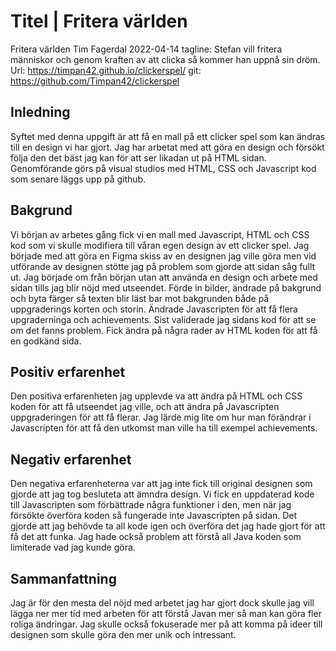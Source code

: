 # Titel | Fritera världen
Fritera världen
Tim Fagerdal 
2022-04-14
tagline: Stefan vill fritera människor och genom kraften av att clicka så kommer han uppnå sin dröm.
Url: https://timpan42.github.io/clickerspel/
git: https://github.com/Timpan42/clickerspel 

## Inledning
Syftet med denna uppgift är att få en mall på ett clicker spel som kan ändras till en design vi har gjort. Jag har arbetat med att göra en design och försökt följa den det bäst jag kan för att ser likadan ut på HTML sidan. Genomförande görs på visual studios med HTML, CSS och Javascript kod som senare läggs upp på github.

## Bakgrund
Vi början av arbetes gång fick vi en mall med Javascript, HTML och CSS kod som vi skulle modifiera till våran egen design av ett clicker spel. Jag började med att göra en Figma skiss av en designen jag ville göra men vid utförande av designen stötte jag på problem som gjorde att sidan såg fullt ut. Jag började om från början utan att använda en design och arbete med sidan tills jag blir nöjd med utseendet. Förde in bilder, ändrade på bakgrund och byta färger så texten blir läst bar mot bakgrunden både på uppgraderings korten och storin. Ändrade Javascripten för att få flera upgraderninga och achievements. Sist validerade jag sidans kod för att se om det fanns problem. Fick ändra på några rader av HTML koden för att få en godkänd sida.    

## Positiv erfarenhet
Den positiva erfarenheten jag upplevde va att ändra på HTML och CSS koden för att få utseendet jag ville, och att ändra på Javascripten  uppgraderingen för att få flerar. Jag lärde mig lite om hur man förändrar i Javascripten för att få den utkomst man ville ha till exempel achievements.     

## Negativ erfarenhet
Den negativa erfarenheterna var att jag inte fick till original designen som gjorde att jag tog besluteta att ämndra design. Vi fick en uppdaterad kode till Javascripten som förbättrade några funktioner i den, men när jag försökte överföra koden så fungerade inte Javascripten på sidan. Det gjorde att jag behövde ta all kode igen och överföra det jag hade gjort för att få det att funka. Jag hade också problem att förstå all Java koden som limiterade vad jag kunde göra.

## Sammanfattning   
Jag är för den mesta del nöjd med arbetet jag har gjort dock skulle jag vill lägga ner mer tid med arbeten för att förstå Javan mer så man kan göra fler roliga ändringar. Jag skulle också fokuserade mer på att komma på ideer till designen som skulle göra den mer unik och intressant. 
